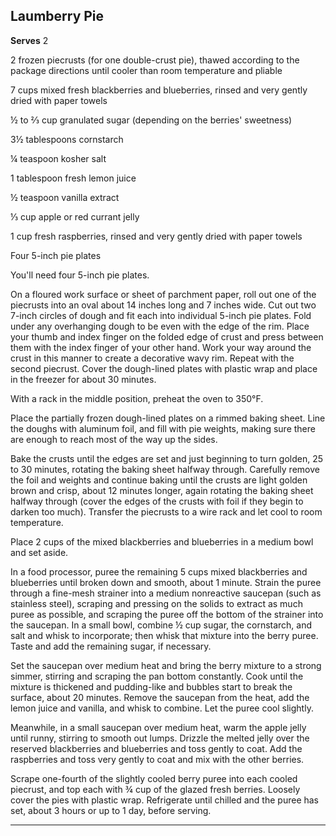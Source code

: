 ﻿## Laumberry Pie

**Serves** 2

2 frozen piecrusts (for one double-crust pie), thawed according to the package directions until cooler than room temperature and pliable

7 cups mixed fresh blackberries and blueberries, rinsed and very gently dried with paper towels

½ to ⅔ cup granulated sugar (depending on the berries' sweetness)

3½ tablespoons cornstarch

¼ teaspoon kosher salt

1 tablespoon fresh lemon juice

½ teaspoon vanilla extract

⅓ cup apple or red currant jelly

1 cup fresh raspberries, rinsed and very gently dried with paper towels

Four 5-inch pie plates

You'll need four 5-inch pie plates.

On a floured work surface or sheet of parchment paper, roll out one of the piecrusts into an oval about 14 inches long and 7 inches wide. Cut out two 7-inch circles of dough and fit each into individual 5-inch pie plates. Fold under any overhanging dough to be even with the edge of the rim. Place your thumb and index finger on the folded edge of crust and press between them with the index finger of your other hand. Work your way around the crust in this manner to create a decorative wavy rim. Repeat with the second piecrust. Cover the dough-lined plates with plastic wrap and place in the freezer for about 30 minutes.

With a rack in the middle position, preheat the oven to 350°F.

Place the partially frozen dough-lined plates on a rimmed baking sheet. Line the doughs with aluminum foil, and fill with pie weights, making sure there are enough to reach most of the way up the sides.

Bake the crusts until the edges are set and just beginning to turn golden, 25 to 30 minutes, rotating the baking sheet halfway through. Carefully remove the foil and weights and continue baking until the crusts are light golden brown and crisp, about 12 minutes longer, again rotating the baking sheet halfway through (cover the edges of the crusts with foil if they begin to darken too much). Transfer the piecrusts to a wire rack and let cool to room temperature.

Place 2 cups of the mixed blackberries and blueberries in a medium bowl and set aside.

In a food processor, puree the remaining 5 cups mixed blackberries and blueberries until broken down and smooth, about 1 minute. Strain the puree through a fine-mesh strainer into a medium nonreactive saucepan (such as stainless steel), scraping and pressing on the solids to extract as much puree as possible, and scraping the puree off the bottom of the strainer into the saucepan. In a small bowl, combine ½ cup sugar, the cornstarch, and salt and whisk to incorporate; then whisk that mixture into the berry puree. Taste and add the remaining sugar, if necessary.

Set the saucepan over medium heat and bring the berry mixture to a strong simmer, stirring and scraping the pan bottom constantly. Cook until the mixture is thickened and pudding-like and bubbles start to break the surface, about 20 minutes. Remove the saucepan from the heat, add the lemon juice and vanilla, and whisk to combine. Let the puree cool slightly.

Meanwhile, in a small saucepan over medium heat, warm the apple jelly until runny, stirring to smooth out lumps. Drizzle the melted jelly over the reserved blackberries and blueberries and toss gently to coat. Add the raspberries and toss very gently to coat and mix with the other berries.

Scrape one-fourth of the slightly cooled berry puree into each cooled piecrust, and top each with ¾ cup of the glazed fresh berries. Loosely cover the pies with plastic wrap. Refrigerate until chilled and the puree has set, about 3 hours or up to 1 day, before serving.

---

